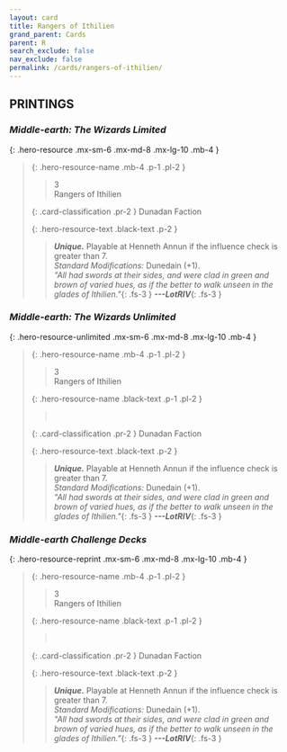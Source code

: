 ```yaml
---
layout: card
title: Rangers of Ithilien
grand_parent: Cards
parent: R
search_exclude: false
nav_exclude: false
permalink: /cards/rangers-of-ithilien/
---
```


## PRINTINGS


### _Middle-earth: The Wizards Limited_

{: .hero-resource .mx-sm-6 .mx-md-8 .mx-lg-10 .mb-4 }
> {: .hero-resource-name .mb-4 .p-1 .pl-2 }
> > <div class="card-mp">3</div>
> > <div class="card-name">Rangers of Ithilien</div>
>
> {: .card-classification .pr-2 }
> Dunadan Faction
>
> {: .hero-resource-text .black-text .p-2 }
> > _**Unique.**_ Playable at Henneth Annun if the influence check is greater than 7.  <br>_Standard Modifications:_ Dunedain (+1). <br>_"All had swords at their sides, and were clad in green and brown of varied hues, as if the better to walk unseen in the glades of Ithilien."_{: .fs-3 } ***---&#65279;LotRIV***{: .fs-3 } 
> 

### _Middle-earth: The Wizards Unlimited_

{: .hero-resource-unlimited .mx-sm-6 .mx-md-8 .mx-lg-10 .mb-4 }
> {: .hero-resource-name .mb-4 .p-1 .pl-2 }
> > <div class="card-mp">3</div>
> > <div class="card-name">Rangers of Ithilien</div>
>
> {: .hero-resource-name .black-text .p-1 .pl-2 }
> > &nbsp;
>
> {: .card-classification .pr-2 }
> Dunadan Faction
>
> {: .hero-resource-text .black-text .p-2 }
> > _**Unique.**_ Playable at Henneth Annun if the influence check is greater than 7.  <br>_Standard Modifications:_ Dunedain (+1). <br>_"All had swords at their sides, and were clad in green and brown of varied hues, as if the better to walk unseen in the glades of Ithilien."_{: .fs-3 } ***---&#65279;LotRIV***{: .fs-3 } 
> 

### _Middle-earth Challenge Decks_

{: .hero-resource-reprint .mx-sm-6 .mx-md-8 .mx-lg-10 .mb-4 }
> {: .hero-resource-name .mb-4 .p-1 .pl-2 }
> > <div class="card-mp">3</div>
> > <div class="card-name">Rangers of Ithilien</div>
>
> {: .hero-resource-name .black-text .p-1 .pl-2 }
> > &nbsp;
>
> {: .card-classification .pr-2 }
> Dunadan Faction
>
> {: .hero-resource-text .black-text .p-2 }
> > _**Unique.**_ Playable at Henneth Annun if the influence check is greater than 7.  <br>_Standard Modifications:_ Dunedain (+1). <br>_"All had swords at their sides, and were clad in green and brown of varied hues, as if the better to walk unseen in the glades of Ithilien."_{: .fs-3 } ***---&#65279;LotRIV***{: .fs-3 } 
> 

